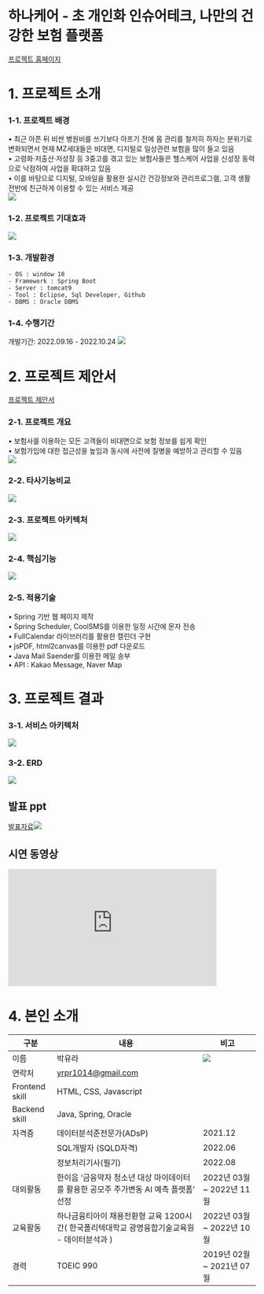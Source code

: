 # 하나케어 - 초 개인화 인슈어테크, 나만의 건강한 보험 플랫폼

[프로젝트 홈페이지](https://koposoftware.github.io/2022_5_yrpark/)

# 1. 프로젝트 소개
### 1-1. 프로젝트 배경
• 최근 아픈 뒤 비싼 병원비를 쓰기보다 아프기 전에 몸 관리를 철저히 하자는 분위기로 변화되면서 현재 MZ세대들은 비대면, 디지털로 일상관련 보험을 많이 들고 있음<br>
• 고령화·저출산·저성장 등 3중고를 겪고 있는 보험사들은 헬스케어 사업을 신성장 동력으로 낙점하여 사업을 확대하고 있음<br>
• 이를 바탕으로 디지털, 모바일을 활용한 실시간 건강정보와 관리프로그램, 고객 생활 전반에 친근하게 이용할 수 있는 서비스 제공<br>
<img src="img/back.png"/>

### 1-2. 프로젝트 기대효과
<img src="img/expect.png"/>

### 1-3. 개발환경
```
- OS : window 10
- Framework : Spring Boot
- Server : tomcat9
- Tool : Eclipse, Sql Developer, Github
- DBMS : Oracle DBMS
```

### 1-4. 수행기간
개발기간: 2022.09.16 - 2022.10.24
<img src="img/period.png"/>


# 2. 프로젝트 제안서

[프로젝트 제안서](/proposal.pdf)<br>
### 2-1. 프로젝트 개요
• 보험사를 이용하는 모든 고객들이 비대면으로 보험 정보를 쉽게 확인<br>
• 보험가입에 대한 접근성을 높임과 동시에 사전에 질병을 예방하고 관리할 수 있음<br>
<img src="img/project_info.png"/>

### 2-2. 타사기능비교
<img src="img/compare.png"/>

### 2-3. 프로젝트 아키텍처
<img src="img/architecture.png"/>

### 2-4. 핵심기능
<img src="img/core function.png"/>

### 2-5. 적용기술
• Spring 기반 웹 페이지 제작<br>
• Spring Scheduler, CoolSMS를 이용한 일정 시간에 문자 전송<br>
• FullCalendar 라이브러리를 활용한 캘린더 구현<br>
• jsPDF, html2canvas를 이용한 pdf 다운로드<br>
• Java Mail Saender를 이용한 메일 송부<br>
• API : Kakao Message, Naver Map <br>

# 3. 프로젝트 결과
### 3-1. 서비스 아키텍처
<img src="img/service.png"/>

### 3-2. ERD

   <img src="img/erd.JPG"/><br>
## 발표 ppt 

[발표자료<img src="img/hanacare_main.png"/>](/project.pptx)<br>
## 시연 동영상 

  <iframe width="424" height="238" src="https://www.youtube.com/embed/reOGfxYJre0" title="YouTube video player" frameborder="0" allow="accelerometer; autoplay; clipboard-write; encrypted-media; gyroscope; picture-in-picture" allowfullscreen></iframe>

# 4. 본인 소개
|구분|내용|비고|
|---|---|---|
|이름|박유라|<img src="img/yrpic2.jpg"/>|
|연락처|yrpr1014@gmail.com||
|Frontend skill|HTML, CSS, Javascript||
|Backend skill|Java, Spring, Oracle||
|자격증| 데이터분석준전문가(ADsP) | 2021.12 |
|| SQL개발자 (SQLD자격) | 2022.06 |
|| 정보처리기사(필기) | 2022.08 |
|대외활동|한이음 ‘금융약자 청소년 대상 마이데이터를 활용한 공모주 주가변동 AI 예측 플랫폼’ 선정|2022년 03월 ~ 2022년 11월|
|교육활동|하나금융티아이 채용전환형 교육 1200시간( 한국폴리텍대학교 광명융합기술교육원 - 데이터분석과 )|2022년 03월 ~ 2022년 10월|
|경력| TOEIC 990 | 2019년 02월 ~ 2021년 07월 |
